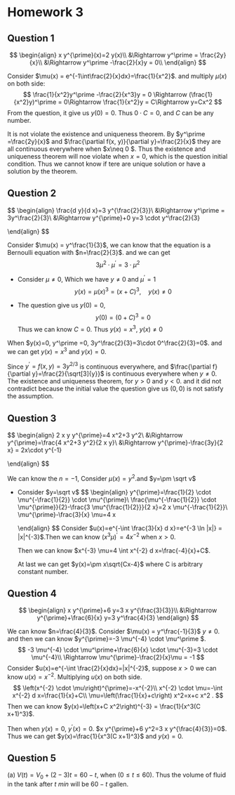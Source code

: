 # Homework 3

## Question 1

$$
\begin{align}
x y^{\prime}(x)=2 y(x)\\
&\Rightarrow y^\prime = \frac{2y}{x}\\
&\Rightarrow y^\prime -\frac{2}{x}y = 0\\
\end{align}
$$

Consider $\mu(x) = e^{-1\int\frac{2}{x}dx}=\frac{1}{x^2}$. and multiply $\mu(x)$ on both side:
$$
\frac{1}{x^2}y^\prime -\frac{2}{x^3}y = 0 \Rightarrow (\frac{1}{x^2}y)^\prime = 0\Rightarrow \frac{1}{x^2}y = C\Rightarrow y=Cx^2
$$
From the question, it give us $y(0)=0$. Thus $0\cdot C = 0$, and $C$ can be any number. 



It is not violate the existence and uniqueness theorem. By $y^\prime =\frac{2y}{x}$ and $\frac{\partial f(x, y)}{\partial y}=\frac{2}{x}$ they are all continuous everywhere when $x\neq 0 $. Thus the existence and uniqueness theorem will noe violate when $x=0$, which is the question initial condition. Thus we cannot know if tere are unique solution or have a solution by the theorem.  





## Question 2

$$
\begin{align}
\frac{d y}{d x}=3 y^{\frac{2}{3}}\\
&\Rightarrow y^\prime = 3y^\frac{2}{3}\\
&\Rightarrow  y^{\prime}+0 y=3 \cdot y^\frac{2}{3}

\end{align}
$$

Consider $\mu(x) = y^\frac{1}{3}$, we can know that the equation is a Bernoulli equation with $n=\frac{2}{3}$. and we can get
$$
3\mu^2\cdot \mu^\prime =3\cdot \mu^2
$$

- Consider $\mu \neq0$, Which we have $y\neq 0$ and $\mu^\prime = 1$
  $$
  y(x)=\mu(x)^3=(x+C)^3, \quad y(x)\neq 0
  $$

- The question give us $y(0)=0$,
  $$
  y(0)=(0+C)^3 = 0
  $$
  Thus we can know $C=0$. Thus $y(x)=x^3$, $y(x)\neq 0$

When $y(x)=0, y^\prime =0, 3y^\frac{2}{3}=3\cdot 0^\frac{2}{3}=0$. and we can get $y(x) = x^3$ and $y(x)=0$. 



Since $y^{\prime}=f(x, y)=3 y^{2 / 3}$ is continuous everywhere, and $\frac{\partial f}{\partial y}=\frac{2}{\sqrt[3]{y}}$ is continuous everywhere when $y\neq 0$. The existence and uniqueness theorem, for $y>0$ and $y<0$. and it did not contradict because the initial value the question give us $(0,0)$ is not satisfy the assumption. 



## Question 3

$$
\begin{align}
2 x y y^{\prime}=4 x^2+3 y^2\\
&\Rightarrow y^{\prime}=\frac{4 x^2+3 y^2}{2 x y}\\
&\Rightarrow  y^{\prime}-\frac{3y}{2 x} = 2x\cdot y^{-1}

\end{align}
$$

We can know the $n=-1$, Consider $\mu(x) = y^2$.and $y=\pm \sqrt v$

- Consider $y=\sqrt v$
  $$
  \begin{align}
  y^{\prime}=\frac{1}{2} \cdot \mu^{-\frac{1}{2}} \cdot \mu^{\prime}\\
  \frac{\mu^{-\frac{1}{2}} \cdot \mu^{\prime}}{2}-\frac{3 \mu^{\frac{1}{2}}}{2 x}=2 x \mu^{-\frac{1}{2}}\\
  \mu^{\prime}-\frac{3}{x} \mu=4 x
  
  \end{align}
  $$
  Consider $u(x)=e^{-\int \frac{3}{x} d x}=e^{-3 \ln |x|} = |x|^{-3}$.Then we can know $\left(x^{3}\mu\right)^{\prime}=4 x^{-2}$ when $x>0$. 

  Then we can know $x^{-3} \mu=4 \int x^{-2} d x=\frac{-4}{x}+C$. 

  At last we can get $y(x)=\pm x\sqrt{Cx-4}$ where C is arbitrary constant number.





## Question 4

$$
\begin{align}
x y^{\prime}+6 y=3 x y^{\frac{3}{3}}\\
&\Rightarrow y^{\prime}+\frac{6}{x} y=3 y^\frac{4}{3}
\end{align}
$$

We can know $n=\frac{4}{3}$. Consider $\mu(x) = y^\frac{-1}{3}$ $y\neq 0$. and then we can know $y^{\prime}=-3 \mu^{-4} \cdot \mu^\prime $. 
$$
-3 \mu^{-4} \cdot \mu^\prime+\frac{6}{x} \cdot \mu^{-3}=3 \cdot \mu^{-4}\\
\Rightarrow \mu^{\prime}-\frac{2}{x}\mu = -1
$$
Consider $u(x)=e^{-\int \frac{2}{x}dx}=|x|^{-2}$, suppose $x>0$ we can know $u(x)=x^{-2}$. Multiplying $u(x)$ on both side.
$$
\left(x^{-2} \cdot \mu\right)^{\prime}=-x^{-2}\\
x^{-2} \cdot \mu=-\int x^{-2} d x=\frac{1}{x}+C\\
\mu=\left(\frac{1}{x}+c\right) x^2=x+c x^2 .
$$
Then we can know $y(x)=\left(x+C x^2\right)^{-3} = \frac{1}{x^3(C x+1)^3}$. 

Then when $y(x)=0$, $y^\prime(x) =0$. $x y^{\prime}+6 y^2=3 x y^{\frac{4}{3}}=0$. Thus we can get $y(x)=\frac{1}{x^3(C x+1)^3}$ and $y(x)=0$. 





## Question 5

(a) $V(t)=V_0+(2-3) t=60-t$, when $(0 \leq t \leqslant 60)$. Thus the volume of fluid in the tank after $t \ min$ will be $60-t$ gallen. 



